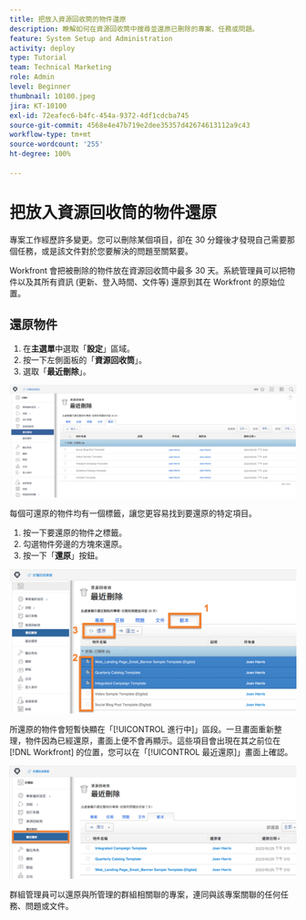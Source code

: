 ```yaml
---
title: 把放入資源回收筒的物件還原
description: 瞭解如何在資源回收筒中搜尋並還原已刪除的專案、任務或問題。
feature: System Setup and Administration
activity: deploy
type: Tutorial
team: Technical Marketing
role: Admin
level: Beginner
thumbnail: 10100.jpeg
jira: KT-10100
exl-id: 72eafec6-b4fc-454a-9372-4df1cdcba745
source-git-commit: 4568e4e47b719e2dee35357d42674613112a9c43
workflow-type: tm+mt
source-wordcount: '255'
ht-degree: 100%

---
```


# 把放入資源回收筒的物件還原

專案工作經歷許多變更。您可以刪除某個項目，卻在 30 分鐘後才發現自己需要那個任務，或是該文件對於您要解決的問題至關緊要。

Workfront 會把被刪除的物件放在資源回收筒中最多 30 天。系統管理員可以把物件以及其所有資訊 (更新、登入時間、文件等) 還原到其在 Workfront 的原始位置。

## 還原物件

1. 在&#x200B;**主選單**&#x200B;中選取「**設定**」區域。
1. 按一下左側面板的「**資源回收筒**」。
1. 選取「**最近刪除**」。

![在「設定」區域中「資源回收筒」的「最近刪除」區段](assets/admin-fund-recycle-bin-1.png)

每個可還原的物件均有一個標籤，讓您更容易找到要還原的特定項目。

1. 按一下要還原的物件之標籤。
1. 勾選物件旁邊的方塊來還原。
1. 按一下「**還原**」按鈕。

![在資源回收中選取的項目](assets/admin-fund-recycle-bin-2.png)

所還原的物件會短暫快顯在「[!UICONTROL 進行中]」區段。一旦畫面重新整理，物件因為已經還原，畫面上便不會再顯示。這些項目會出現在其之前位在 [!DNL Workfront] 的位置，您可以在「[!UICONTROL 最近還原]」畫面上確認。

![「設定」區域中「資源回收筒」的「最近還原」區段](assets/admin-fund-recycle-bin-3.png)

群組管理員可以還原與所管理的群組相關聯的專案，連同與該專案關聯的任何任務、問題或文件。

<!--
learn more URL
Restoring deleted items
Viewing items that have been recently restored
-->

